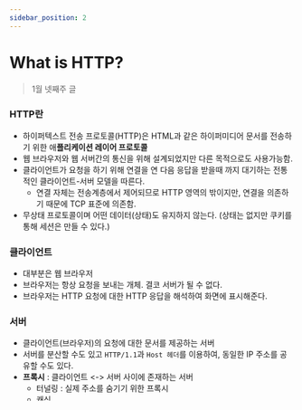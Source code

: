 ```yaml
---
sidebar_position: 2
---
```


# What is HTTP?

> 1월 넷째주 글

### HTTP란

- 하이퍼텍스트 전송 프로토콜(HTTP)은 HTML과 같은 하이퍼미디어 문서를 전송하기 위한 애**플리케이션 레이어 프로토콜**
- 웹 브라우저와 웹 서버간의 통신을 위해 설계되었지만 다른 목적으로도 사용가능함.
- 클라이언트가 요청을 하기 위해 연결을 연 다음 응답을 받을때 까지 대기하는 전통적인 클라이언트-서버 모델을 따른다.
  - 연결 자체는 전송계층에서 제어되므로 HTTP 영역의 밖이지만, 연결을 의존하기 때문에 TCP 표준에 의존함.
- 무상태 프로토콜이며 어떤 데이터(상태)도 유지하지 않는다. (상태는 없지만 쿠키를 통해 세션은 만들 수 있다.)

### 클라이언트

- 대부분은 웹 브라우저
- 브라우저는 항상 요청을 보내는 개체. 결코 서버가 될 수 없다.
- 브라우저는 HTTP 요청에 대한 HTTP 응답을 해석하여 화면에 표시해준다.

### 서버

- 클라이언트(브라우저)의 요청에 대한 문서를 제공하는 서버
- 서버를 분산할 수도 있고 `HTTP/1.1`과 `Host 헤더`를 이용하여, 동일한 IP 주소를 공유할 수도 있다.
- **프록시** : 클라이언트 <-> 서버 사이에 존재하는 서버
  - 터널링 : 실제 주소를 숨기기 위한 프록시
  - 캐싱
  - 필터링
  - 인증
  - 로깅
  - 로드밸런싱 : 서버가 트래픽에 부하되지 않도록 여러대의 서버로 나누어 처리하는 것

### HTTP 흐름

1. TCP 연결을 연다.
2. HTTP 메시지를 전송한다. (HTTP/2 부터는 직접 읽는게 불가능)

```
GET / HTTP/1.1
Host: developer.mozilla.org
Accept-Language: fr
```

3. 서버에서 온 응답을 읽는다.

```
HTTP/1.1 200 OK
Date: Sat, 09 Oct 2010 14:28:02 GMT
Server: Apache
Last-Modified: Tue, 01 Dec 2009 20:18:22 GMT
ETag: "51142bc1-7449-479b075b2891b"
Accept-Ranges: bytes
Content-Length: 29769
Content-Type: text/html

<!DOCTYPE html... (here comes the 29769 bytes of the requested web page)
```

4. 연결을 닫거나 재요청

### MIME type vs Content type

- 둘다 전송되는 미디어의 타입을 의미함.
- MIME은 더 넓게 Internet 에서 사용되는 개념이고
- Content type은 웹에서 사용되는 개념이다.

### HTTP/1.1 – 표준 프로토콜

- 커넥션 재사용으로 시간 절약
- 파이프라이닝으로 레이턴시 낮춤
- 청크 응답
- 캐시
- HOST 헤더로 코로케이션 가능해짐

### HTTP 확장

- ssl (보안 레이어)
- REST API로 읽기 뿐만 아니라 저작이 가능해짐 (SPA)
  - 단점은 각각의 웹사이트에서 자신들만의 비표준 RESTful API를 정의하고 그에 대한 전권을 가진다는 사실
- 서버 전송 이벤트 : 서버가 브라우저로 이따금씩 보내는 메시지를 푸쉬할 수 있는 곳.
- 웹소켓 : 기존 HTTP 커넥션을 업그레이드하여 만들 수 있는 새로운 프로토콜.
- [보안 모델 완화](https://developer.mozilla.org/ko/docs/Web/HTTP/Basics_of_HTTP/Evolution_of_HTTP#%EC%9B%B9%EC%9D%98_%EB%B3%B4%EC%95%88_%EB%AA%A8%EB%8D%B8_%EC%99%84%ED%99%94) (same origin 정책과 독립적) : CORS / CSP ...

### HTTP/2 – 더 나은 성능을 위한 프로토콜

- wip...

### 추가로 공부하고싶은 부분

- OSI 7계층 -유튜브 (새 포스팅)
- [QUIC](https://developer.mozilla.org/ko/docs/Web/HTTP/Overview#http%EC%99%80_%EC%97%B0%EA%B2%B0)
- [url](https://developer.mozilla.org/ko/docs/Web/HTTP/Basics_of_HTTP/Identifying_resources_on_the_Web) (새포스팅)
  - param, 스키마 등
- [ssl](https://developer.mozilla.org/ko/docs/Web/HTTP/Basics_of_HTTP/Evolution_of_HTTP#%EB%B3%B4%EC%95%88_%EC%A0%84%EC%86%A1%EC%9D%84_%EC%9C%84%ED%95%9C_http_%EC%82%AC%EC%9A%A9)
